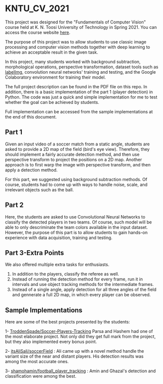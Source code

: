 # KNTU_CV_2021

This project was designed for the "Fundamentals of Computer Vision" course held at K. N. Toosi University of Technology in Spring 2021. You can access the course website [here](https://wp.kntu.ac.ir/nasihatkon/teaching/cvug/s2021/).

The purpose of this project was to allow students to use classic image processing and computer vision methods together with deep learning to achieve an acceptable result in the given task. 

In this project, many students worked with background subtraction, morphological operations, perspective transformation, dataset tools such as [labelImg](https://github.com/tzutalin/labelImg), convolution neural networks' training and testing, and the Google Colaboratory environment for training their model.

The full project description can be found in the PDF file on this repo. In addition, there is a basic implementation of the part 1 (player detection) in Python. The code was just a quick and simple implementation for me to test whether the goal can be achieved by students. 

Full implementation can be accessed from the sample implementations at the end of this document.
## Part 1

Given an input video of a soccer match from a static angle, students are asked to provide a 2D map of the field (bird's eye view). Therefore, they should implement a fairly accurate detection method, and then use perspective transform to project the positions on a 2D map. Another approach is to first warp the image with perspective transform, and then apply a detection method.

For this part, we suggested using background subtraction methods. Of course, students had to come up with ways to handle noise, scale, and irrelevant objects such as the ball.

## Part 2

Here, the students are asked to use Convolutional Neural Networks to classify the detected players in two teams. Of course, such model will be able to only descriminate the team colors available in the input dataset. However, the purpose of this part is to allow students to gain hands-on experience with data acquisition, training and testing.

## Part 3-Extra Points

We also offered multiple extra tasks for enthusiasts.
1. In addition to the players, classify the referee as well. 
2. Instead of running the detection method for every frame, run it in intervals and use object tracking methods for the intermediate frames.
3. Instead of a single angle, apply detection for all three angles of the field and gennerate a full 2D map, in which every player can be observed.

## Sample Implementations

Here are some of the best projects presented by the students:

1- [TroddenSpade/Soccer-Players-Tracking](https://github.com/TroddenSpade/Soccer-Players-Tracking) Parsa and Hashem had one of the most elaborate project. Not only did they get full mark from the project, but they also implemented every bonus point.

2- [itsAliSali/soccerField](https://github.com/itsAliSali/soccerField) : Ali came up with a novel method handle the variant size of the near and distant players. His detection results was among the most accurate ones.

3- [shamohamin/football_player_tracking](https://github.com/shamohamin/football_player_tracking) : Amin and Ghazal's detection and classification were among the best.
